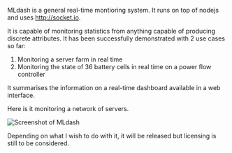 MLdash is a general real-time montioring system. It runs on top of nodejs and
uses <http://socket.io>.

It is capable of monitoring statistics from anything capable of producing
discrete attributes. It has been successfully demonstrated with 2 use cases so
far:

  1. Monitoring a server farm in real time
  2. Monitoring the state of 36 battery cells in real time on a power flow controller

It summarises the information on a real-time dashboard available in a web
interface.

Here is it monitoring a network of servers.

![Screenshot of MLdash](http://callanbryant.co.uk/images/mldash.png)

Depending on what I wish to do with it, it will be released but licensing is
still to be considered.
